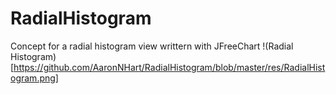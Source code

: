 # RadialHistogram
Concept for a radial histogram view writtern with JFreeChart
!(Radial Histogram)[https://github.com/AaronNHart/RadialHistogram/blob/master/res/RadialHistogram.png]
